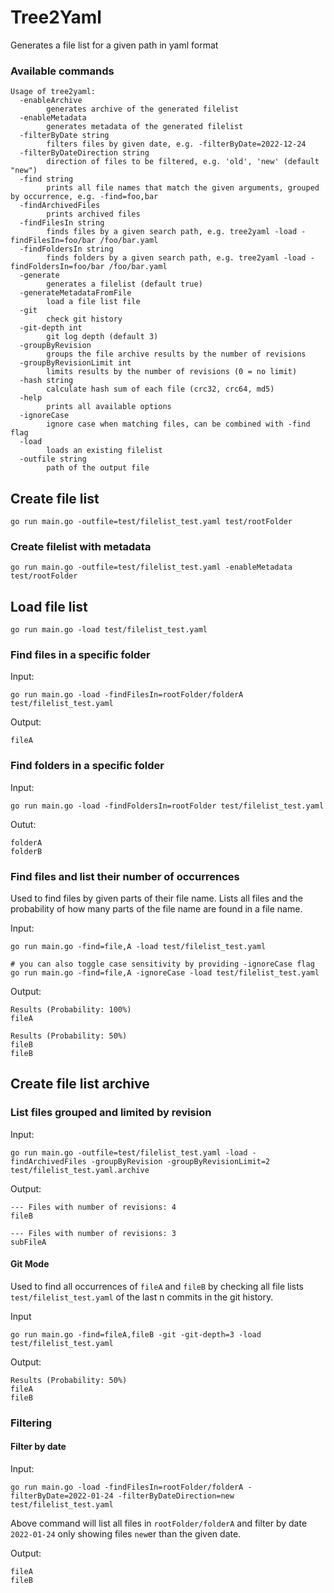 # Tree2Yaml

Generates a file list for a given path in yaml format

### Available commands
```
Usage of tree2yaml:
  -enableArchive
    	generates archive of the generated filelist
  -enableMetadata
    	generates metadata of the generated filelist
  -filterByDate string
    	filters files by given date, e.g. -filterByDate=2022-12-24
  -filterByDateDirection string
    	direction of files to be filtered, e.g. 'old', 'new' (default "new")
  -find string
    	prints all file names that match the given arguments, grouped by occurrence, e.g. -find=foo,bar
  -findArchivedFiles
    	prints archived files
  -findFilesIn string
    	finds files by a given search path, e.g. tree2yaml -load -findFilesIn=foo/bar /foo/bar.yaml
  -findFoldersIn string
    	finds folders by a given search path, e.g. tree2yaml -load -findFoldersIn=foo/bar /foo/bar.yaml
  -generate
    	generates a filelist (default true)
  -generateMetadataFromFile
    	load a file list file
  -git
    	check git history
  -git-depth int
    	git log depth (default 3)
  -groupByRevision
    	groups the file archive results by the number of revisions
  -groupByRevisionLimit int
    	limits results by the number of revisions (0 = no limit)
  -hash string
    	calculate hash sum of each file (crc32, crc64, md5)
  -help
    	prints all available options
  -ignoreCase
    	ignore case when matching files, can be combined with -find flag
  -load
    	loads an existing filelist
  -outfile string
    	path of the output file

```


## Create file list

```
go run main.go -outfile=test/filelist_test.yaml test/rootFolder
```

### Create filelist with metadata

```
go run main.go -outfile=test/filelist_test.yaml -enableMetadata test/rootFolder
```

## Load file list
```
go run main.go -load test/filelist_test.yaml
```

### Find files in a specific folder
Input:
```
go run main.go -load -findFilesIn=rootFolder/folderA test/filelist_test.yaml
```

Output:
```
fileA
```

### Find folders in a specific folder
Input:
```
go run main.go -load -findFoldersIn=rootFolder test/filelist_test.yaml
```

Outut:
```
folderA
folderB
```

### Find files and list their number of occurrences

Used to find files by given parts of their file name.
Lists all files and the probability of how many parts of the file name are found in a file name.

Input:
```
go run main.go -find=file,A -load test/filelist_test.yaml

# you can also toggle case sensitivity by providing -ignoreCase flag
go run main.go -find=file,A -ignoreCase -load test/filelist_test.yaml
```

Output:
```
Results (Probability: 100%)
fileA

Results (Probability: 50%)
fileB
fileB
```

## Create file list archive

### List files grouped and limited by revision
Input:
```
go run main.go -outfile=test/filelist_test.yaml -load -findArchivedFiles -groupByRevision -groupByRevisionLimit=2 test/filelist_test.yaml.archive
```

Output:
```
--- Files with number of revisions: 4
fileB

--- Files with number of revisions: 3
subFileA

```

#### Git Mode

Used to find all occurrences of `fileA` and `fileB` by checking all file lists `test/filelist_test.yaml` 
of the last n commits in the git history.

Input
```
go run main.go -find=fileA,fileB -git -git-depth=3 -load test/filelist_test.yaml
```

Output:
```
Results (Probability: 50%)
fileA
fileB
```

### Filtering

#### Filter by date
Input:
```
go run main.go -load -findFilesIn=rootFolder/folderA -filterByDate=2022-01-24 -filterByDateDirection=new test/filelist_test.yaml
```
Above command will list all files in `rootFolder/folderA` and filter by date `2022-01-24` only showing files `new`er than the given date.

Output:
```
fileA
fileB
```
